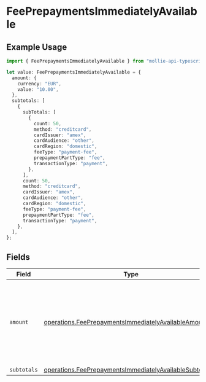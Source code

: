 # FeePrepaymentsImmediatelyAvailable

## Example Usage

```typescript
import { FeePrepaymentsImmediatelyAvailable } from "mollie-api-typescript/models/operations";

let value: FeePrepaymentsImmediatelyAvailable = {
  amount: {
    currency: "EUR",
    value: "10.00",
  },
  subtotals: [
    {
      subTotals: [
        {
          count: 50,
          method: "creditcard",
          cardIssuer: "amex",
          cardAudience: "other",
          cardRegion: "domestic",
          feeType: "payment-fee",
          prepaymentPartType: "fee",
          transactionType: "payment",
        },
      ],
      count: 50,
      method: "creditcard",
      cardIssuer: "amex",
      cardAudience: "other",
      cardRegion: "domestic",
      feeType: "payment-fee",
      prepaymentPartType: "fee",
      transactionType: "payment",
    },
  ],
};
```

## Fields

| Field                                                                                                                              | Type                                                                                                                               | Required                                                                                                                           | Description                                                                                                                        |
| ---------------------------------------------------------------------------------------------------------------------------------- | ---------------------------------------------------------------------------------------------------------------------------------- | ---------------------------------------------------------------------------------------------------------------------------------- | ---------------------------------------------------------------------------------------------------------------------------------- |
| `amount`                                                                                                                           | [operations.FeePrepaymentsImmediatelyAvailableAmount](../../models/operations/feeprepaymentsimmediatelyavailableamount.md)         | :heavy_minus_sign:                                                                                                                 | In v2 endpoints, monetary amounts are represented as objects with a `currency` and `value` field.                                  |
| `subtotals`                                                                                                                        | [operations.FeePrepaymentsImmediatelyAvailableSubtotal2](../../models/operations/feeprepaymentsimmediatelyavailablesubtotal2.md)[] | :heavy_minus_sign:                                                                                                                 | N/A                                                                                                                                |